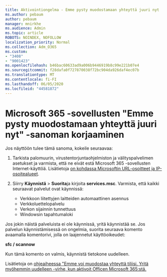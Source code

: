 ```yaml
---
title: Aktivointiongelma - Emme pysty muodostamaan yhteyttä juuri nyt
ms.author: pebaum
author: pebaum
manager: mnirkhe
ms.audience: Admin
ms.topic: article
ROBOTS: NOINDEX, NOFOLLOW
localization_priority: Normal
ms.collection: Adm_O365
ms.custom:
- "3408"
- "9001423"
ms.openlocfilehash: b46bac60633ad9a006b9446919b8c99e221b07e4
ms.sourcegitcommit: f28dafa0f727870038f72bc904da926daf4ec07b
ms.translationtype: MT
ms.contentlocale: fi-FI
ms.lasthandoff: 06/05/2020
ms.locfileid: "44581872"
---
```

# <a name="fixing-the-microsoft-365-apps-we-are-unable-to-connect-right-now-message"></a>Microsoft 365 -sovellusten "Emme pysty muodostamaan yhteyttä juuri nyt" -sanoman korjaaminen

Jos näyttöön tulee tämä sanoma, kokeile seuraavaa:

1. Tarkista palomuurin, virustentorjuntaohjelmiston ja välityspalvelimen asetukset ja varmista, että ne eivät estä Microsoft 365 -sovellusten Internet-käyttöä. Lisätietoja [on kohdassa Microsoftin URL-osoitteet ja IP-osoitealueet](https://docs.microsoft.com/office365/enterprise/urls-and-ip-address-ranges).

2. Siirry **Käynnistä**  >  **Suorita**ja kirjoita **services.msc**. Varmista, että kaikki seuraavat palvelut ovat käynnissä:
    - Verkkoon liitettyjen laitteiden automaattinen asennus
    - Verkkoluettelopalvelu
    - Verkon sijainnin tunnettuus
    - Windowsin tapahtumaloki

Jos jokin näistä palveluista ei ole käynnissä, yritä käynnistää se. Jos palvelun käynnistämisessä on ongelmia, suorita seuraava komento avaamalla komentorivi, jolla on laajennetut käyttöoikeudet:

**sfc / scannow**

Kun tämä komento on valmis, käynnistä tietokone uudelleen.

Lisätietoja on [ohjeaiheessa "Emme voi muodostaa yhteyttä tiliisi. Yritä myöhemmin uudelleen -virhe, kun aktivoit Officen Microsoft 365:stä.](https://docs.microsoft.com/office/troubleshoot/activation-installation/issue-when-activate-office-from-office-365)